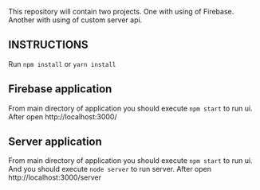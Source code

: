 This repository will contain two projects. One with using of Firebase. Another with using of custom server api.

## INSTRUCTIONS
Run ``npm install`` or ``yarn install``

## Firebase application
From main directory of application you should execute ``npm start`` to run ui.
After open http://localhost:3000/

## Server application
From main directory of application you should execute ``npm start`` to run ui.
And you should execute ``node server`` to run server.
After open http://localhost:3000/server